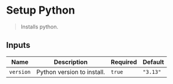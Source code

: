 
# Setup Python

> Installs python.


## Inputs

| Name | Description | Required | Default |
| --- | --- | --- | --- |
| `version` | Python version to install. | `true` | `"3.13"` |

